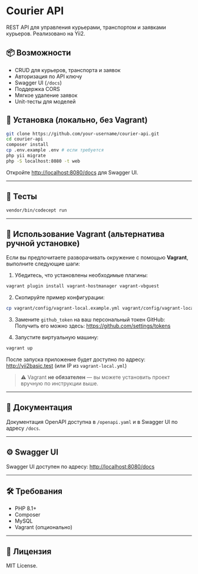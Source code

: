 # Courier API

REST API для управления курьерами, транспортом и заявками курьеров. Реализовано на Yii2.

## 📦 Возможности

- CRUD для курьеров, транспорта и заявок
- Авторизация по API ключу
- Swagger UI (`/docs`)
- Поддержка CORS
- Мягкое удаление заявок
- Unit-тесты для моделей

## 🚀 Установка (локально, без Vagrant)

```bash
git clone https://github.com/your-username/courier-api.git
cd courier-api
composer install
cp .env.example .env # если требуется
php yii migrate
php -S localhost:8080 -t web
```

Откройте [http://localhost:8080/docs](http://localhost:8080/docs) для Swagger UI.

---

## 🧪 Тесты

```bash
vendor/bin/codecept run
```

---

## 🐘 Использование Vagrant (альтернатива ручной установке)

Если вы предпочитаете разворачивать окружение с помощью **Vagrant**, выполните следующие шаги:

1. Убедитесь, что установлены необходимые плагины:

```bash
vagrant plugin install vagrant-hostmanager vagrant-vbguest
```

2. Скопируйте пример конфигурации:

```bash
cp vagrant/config/vagrant-local.example.yml vagrant/config/vagrant-local.yml
```

3. Замените `github_token` на ваш персональный токен GitHub:  
   Получить его можно здесь: https://github.com/settings/tokens

4. Запустите виртуальную машину:

```bash
vagrant up
```

После запуска приложение будет доступно по адресу: http://yii2basic.test (или IP из `vagrant-local.yml`)

> ⚠️ Vagrant **не обязателен** — вы можете установить проект вручную по инструкции выше.

---

## 📄 Документация

Документация OpenAPI доступна в `/openapi.yaml` и в Swagger UI по адресу `/docs`.

---

## ⚙️ Swagger UI

Swagger UI доступен по адресу: [http://localhost:8080/docs](http://localhost:8080/docs)

---

## 🛠 Требования

- PHP 8.1+
- Composer
- MySQL
- Vagrant (опционально)

---

## 🧾 Лицензия

MIT License.